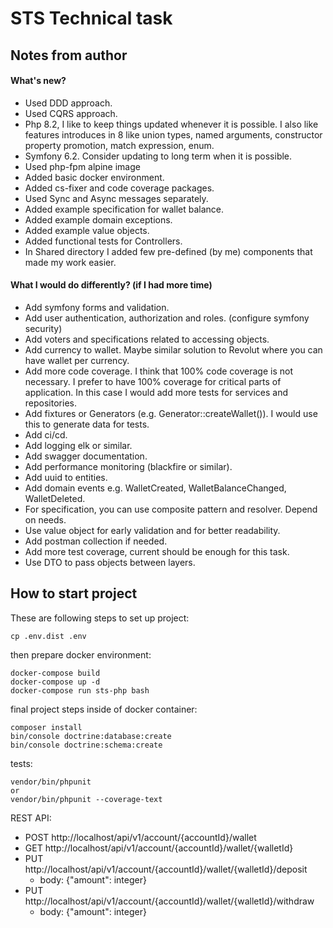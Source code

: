 # STS Technical task

## Notes from author

#### What's new?
- Used DDD approach.
- Used CQRS approach.
- Php 8.2, I like to keep things updated whenever it is possible. I also like features introduces in 8 like union types, named arguments, constructor property promotion, match expression, enum.
- Symfony 6.2. Consider updating to long term when it is possible.
- Used php-fpm alpine image
- Added basic docker environment.
- Added cs-fixer and code coverage packages.
- Used Sync and Async messages separately.
- Added example specification for wallet balance.
- Added example domain exceptions.
- Added example value objects.
- Added functional tests for Controllers.
- In Shared directory I added few pre-defined (by me) components that made my work easier.

#### What I would do differently? (if I had more time)
- Add symfony forms and validation.
- Add user authentication, authorization and roles. (configure symfony security)
- Add voters and specifications related to accessing objects.
- Add currency to wallet. Maybe similar solution to Revolut where you can have wallet per currency.
- Add more code coverage. I think that 100% code coverage is not necessary. I prefer to have 100% coverage for critical parts of application. In this case I would add more tests for services and repositories.
- Add fixtures or Generators (e.g. Generator::createWallet()). I would use this to generate data for tests.
- Add ci/cd.
- Add logging elk or similar.
- Add swagger documentation.
- Add performance monitoring (blackfire or similar).
- Add uuid to entities. 
- Add domain events e.g. WalletCreated, WalletBalanceChanged, WalletDeleted.
- For specification, you can use composite pattern and resolver. Depend on needs.
- Use value object for early validation and for better readability.
- Add postman collection if needed.
- Add more test coverage, current should be enough for this task.
- Use DTO to pass objects between layers.

## How to start project

These are following steps to set up project:

```
cp .env.dist .env
```
then prepare docker environment:
```
docker-compose build
docker-compose up -d
docker-compose run sts-php bash
```

final project steps inside of docker container:
```
composer install
bin/console doctrine:database:create
bin/console doctrine:schema:create
```

tests:
```
vendor/bin/phpunit
or
vendor/bin/phpunit --coverage-text
```

REST API:
- POST http://localhost/api/v1/account/{accountId}/wallet
- GET http://localhost/api/v1/account/{accountId}/wallet/{walletId}
- PUT http://localhost/api/v1/account/{accountId}/wallet/{walletId}/deposit
  - body: {"amount": integer}
- PUT http://localhost/api/v1/account/{accountId}/wallet/{walletId}/withdraw
  - body: {"amount": integer}

